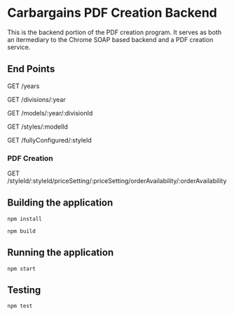 # Carbargains PDF Creation Backend

This is the backend portion of the PDF creation program.  It serves as both an itermediary to the Chrome SOAP based backend and a PDF creation service.

## End Points

GET /years

GET /divisions/:year

GET /models/:year/:divisionId

GET /styles/:modelId

GET /fullyConfigured/:styleId

### PDF Creation

GET /styleId/:styleId/priceSetting/:priceSetting/orderAvailability/:orderAvailability

## Building the application

`npm install`

`npm build`

## Running the application

`npm start`

## Testing

`npm test`
